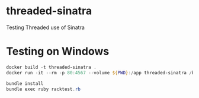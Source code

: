 # threaded-sinatra
Testing Threaded use of Sinatra

# Testing on Windows

```powershell
docker build -t threaded-sinatra .
docker run -it --rm -p 80:4567 --volume ${PWD}:/app threaded-sinatra /bin/bash

bundle install
bundle exec ruby racktest.rb
```
